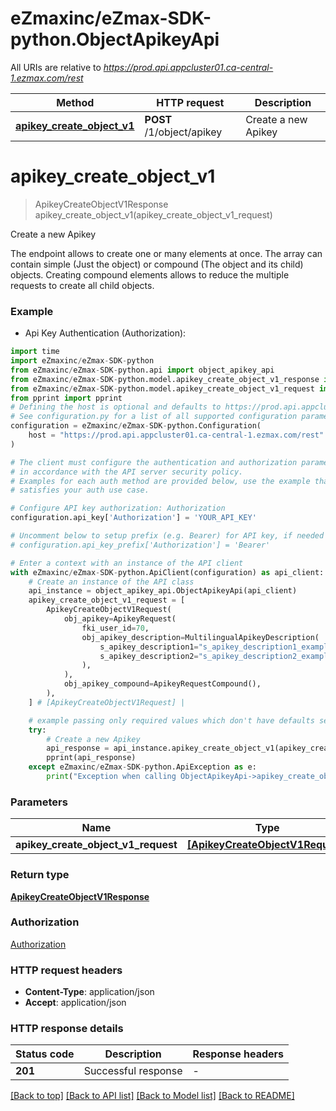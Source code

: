 # eZmaxinc/eZmax-SDK-python.ObjectApikeyApi

All URIs are relative to *https://prod.api.appcluster01.ca-central-1.ezmax.com/rest*

Method | HTTP request | Description
------------- | ------------- | -------------
[**apikey_create_object_v1**](ObjectApikeyApi.md#apikey_create_object_v1) | **POST** /1/object/apikey | Create a new Apikey


# **apikey_create_object_v1**
> ApikeyCreateObjectV1Response apikey_create_object_v1(apikey_create_object_v1_request)

Create a new Apikey

The endpoint allows to create one or many elements at once.  The array can contain simple (Just the object) or compound (The object and its child) objects.  Creating compound elements allows to reduce the multiple requests to create all child objects.

### Example

* Api Key Authentication (Authorization):
```python
import time
import eZmaxinc/eZmax-SDK-python
from eZmaxinc/eZmax-SDK-python.api import object_apikey_api
from eZmaxinc/eZmax-SDK-python.model.apikey_create_object_v1_response import ApikeyCreateObjectV1Response
from eZmaxinc/eZmax-SDK-python.model.apikey_create_object_v1_request import ApikeyCreateObjectV1Request
from pprint import pprint
# Defining the host is optional and defaults to https://prod.api.appcluster01.ca-central-1.ezmax.com/rest
# See configuration.py for a list of all supported configuration parameters.
configuration = eZmaxinc/eZmax-SDK-python.Configuration(
    host = "https://prod.api.appcluster01.ca-central-1.ezmax.com/rest"
)

# The client must configure the authentication and authorization parameters
# in accordance with the API server security policy.
# Examples for each auth method are provided below, use the example that
# satisfies your auth use case.

# Configure API key authorization: Authorization
configuration.api_key['Authorization'] = 'YOUR_API_KEY'

# Uncomment below to setup prefix (e.g. Bearer) for API key, if needed
# configuration.api_key_prefix['Authorization'] = 'Bearer'

# Enter a context with an instance of the API client
with eZmaxinc/eZmax-SDK-python.ApiClient(configuration) as api_client:
    # Create an instance of the API class
    api_instance = object_apikey_api.ObjectApikeyApi(api_client)
    apikey_create_object_v1_request = [
        ApikeyCreateObjectV1Request(
            obj_apikey=ApikeyRequest(
                fki_user_id=70,
                obj_apikey_description=MultilingualApikeyDescription(
                    s_apikey_description1="s_apikey_description1_example",
                    s_apikey_description2="s_apikey_description2_example",
                ),
            ),
            obj_apikey_compound=ApikeyRequestCompound(),
        ),
    ] # [ApikeyCreateObjectV1Request] | 

    # example passing only required values which don't have defaults set
    try:
        # Create a new Apikey
        api_response = api_instance.apikey_create_object_v1(apikey_create_object_v1_request)
        pprint(api_response)
    except eZmaxinc/eZmax-SDK-python.ApiException as e:
        print("Exception when calling ObjectApikeyApi->apikey_create_object_v1: %s\n" % e)
```

### Parameters

Name | Type | Description  | Notes
------------- | ------------- | ------------- | -------------
 **apikey_create_object_v1_request** | [**[ApikeyCreateObjectV1Request]**](ApikeyCreateObjectV1Request.md)|  |

### Return type

[**ApikeyCreateObjectV1Response**](ApikeyCreateObjectV1Response.md)

### Authorization

[Authorization](../README.md#Authorization)

### HTTP request headers

 - **Content-Type**: application/json
 - **Accept**: application/json

### HTTP response details
| Status code | Description | Response headers |
|-------------|-------------|------------------|
**201** | Successful response |  -  |

[[Back to top]](#) [[Back to API list]](../README.md#documentation-for-api-endpoints) [[Back to Model list]](../README.md#documentation-for-models) [[Back to README]](../README.md)

